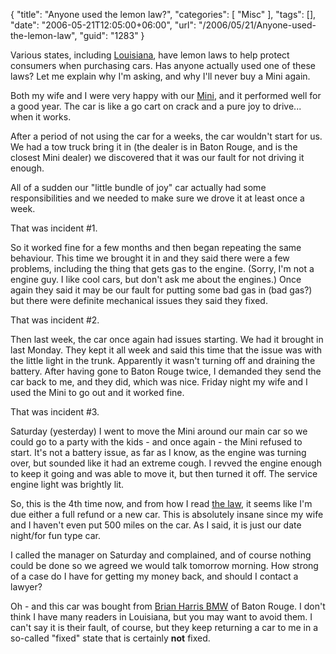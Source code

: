 {
	"title": "Anyone used the lemon law?",
	"categories": [
		"Misc"
	],
	"tags": [],
	"date": "2006-05-21T12:05:00+06:00",
	"url": "/2006/05/21/Anyone-used-the-lemon-law",
	"guid": "1283"
}

Various states, including <a href="http://autopedia.com/html/LemonLaw/LA_lemonlaw2.html">Louisiana</a>, have lemon laws to help protect consumers when purchasing cars. Has anyone actually used one of these laws? Let me explain why I'm asking, and why I'll never buy a Mini again.

Both my wife and I were very happy with our <a href="http://ray.camdenfamily.com/index.cfm?mode=entry&entry=4F33DD95-D846-8C07-5F454606FF0AF6E5">Mini</a>, and it performed well for a good year. The car is like a go cart on crack and a pure joy to drive... when it works.

After a period of not using the car for a weeks, the car wouldn't start for us. We had a tow truck bring it in (the dealer is in Baton Rouge, and is the closest Mini dealer) we discovered that it was our fault for not driving it enough.

All of a sudden our "little bundle of joy" car actually had some responsibilities and we needed to make sure we drove it at least once a week.

That was incident #1. 

So it worked fine for a few months and then began repeating the same behaviour. This time we brought it in and they said there were a few problems, including the thing that gets gas to the engine. (Sorry, I'm not a engine guy. I like cool cars, but don't ask me about the engines.) Once again they said it may be our fault for putting some bad gas in (bad gas?) but there were definite mechanical issues they said they fixed.

That was incident #2.

Then last week, the car once again had issues starting. We had it brought in last Monday. They kept it all week and said this time that the issue was with the little light in the trunk. Apparently it wasn't turning off and draining the battery. After having gone to Baton Rouge twice, I demanded they send the car back to me, and they did, which was nice. Friday night my wife and I used the Mini to go out and it worked fine.

That was incident #3. 

Saturday (yesterday) I went to move the Mini around our main car so we could go to a party with the kids - and once again - the Mini refused to start. It's not a battery issue, as far as I know, as the engine was turning over, but sounded like it had an extreme cough. I revved the engine enough to keep it going and was able to move it, but then turned it off. The service engine light was brightly lit.

So, this is the 4th time now, and from how I read <a href="http://autopedia.com/html/LemonLaw/LA_lemonlaw2.html">the law</a>, it seems like I'm due either a full refund or a new car. This is absolutely insane since my wife and I haven't even put 500 miles on the car. As I said, it is just our date night/for fun type car. 

I called the manager on Saturday and complained, and of course nothing could be done so we agreed we would talk tomorrow morning. How strong of a case do I have for getting my money back, and should I contact a lawyer?

Oh - and this car was bought from <a href="http://www.brianharrisbmw.com">Brian Harris BMW</a> of Baton Rouge. I don't think I have many readers in Louisiana, but you may want to avoid them. I can't say it is their fault, of course, but they keep returning a car to me in a so-called "fixed" state that is certainly <b>not</b> fixed.
